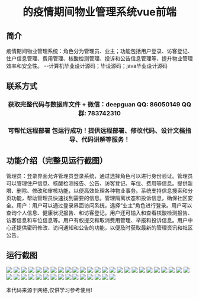 <p><h1 align="center">的疫情期间物业管理系统vue前端</h1></p>

## 简介
疫情期间物业管理系统：角色分为管理员、业主；功能包括用户登录、访客登记、住户信息管理、费用管理、核酸检测管理、投诉和公告信息管理等，提升物业管理效率和安全性。    --计算机毕业设计源码；毕设源码；java毕业设计源码


## 联系方式
<p><h3 align="center">获取完整代码与数据库文件 + 微信：deepguan QQ: 86050149 QQ群: 783742310</h3></p>
<p><h3 align="center">可帮忙远程部署 包运行成功！提供远程部署、修改代码、设计文档指导、代码讲解等服务！</h3></p>

## 功能介绍（完整见运行截图）
管理员：登录界面允许管理员登录系统，通过选择角色可以进行身份验证。管理员可以管理住户信息、核酸检测报告、公告、访客登记、车位、费用等信息。提供新增、删除、修改和审核功能，以便高效处理各种物业事务。系统支持信息搜索和分页功能，帮助管理员快速找到需要的信息。管理隔离状态和投诉信息，确保社区安全。用户：用户可以通过登录界面访问系统，选择“业主”角色进行登录。用户可以查询个人信息、健康状况报告、和访客登记。用户还可输入和查看核酸检测报告、访客信息和车位信息等。用户有权提交和取消费用管理、举报和投诉信息。用户中心还提供密码修改、访问通知和公告的功能，以便及时获取最新的管理资讯和社区公告。


## 运行截图
![](https://bs-1329754181.cos.ap-shanghai.myqcloud.com/ssm/PandemicPropertyManagementSystem/img/001.jpg)
![](https://bs-1329754181.cos.ap-shanghai.myqcloud.com/ssm/PandemicPropertyManagementSystem/img/002.jpg)
![](https://bs-1329754181.cos.ap-shanghai.myqcloud.com/ssm/PandemicPropertyManagementSystem/img/003.jpg)
![](https://bs-1329754181.cos.ap-shanghai.myqcloud.com/ssm/PandemicPropertyManagementSystem/img/004.jpg)
![](https://bs-1329754181.cos.ap-shanghai.myqcloud.com/ssm/PandemicPropertyManagementSystem/img/005.jpg)
![](https://bs-1329754181.cos.ap-shanghai.myqcloud.com/ssm/PandemicPropertyManagementSystem/img/006.jpg)
![](https://bs-1329754181.cos.ap-shanghai.myqcloud.com/ssm/PandemicPropertyManagementSystem/img/007.jpg)
![](https://bs-1329754181.cos.ap-shanghai.myqcloud.com/ssm/PandemicPropertyManagementSystem/img/008.jpg)
![](https://bs-1329754181.cos.ap-shanghai.myqcloud.com/ssm/PandemicPropertyManagementSystem/img/009.jpg)
![](https://bs-1329754181.cos.ap-shanghai.myqcloud.com/ssm/PandemicPropertyManagementSystem/img/010.jpg)
![](https://bs-1329754181.cos.ap-shanghai.myqcloud.com/ssm/PandemicPropertyManagementSystem/img/011.jpg)
![](https://bs-1329754181.cos.ap-shanghai.myqcloud.com/ssm/PandemicPropertyManagementSystem/img/012.jpg)
![](https://bs-1329754181.cos.ap-shanghai.myqcloud.com/ssm/PandemicPropertyManagementSystem/img/013.jpg)
![](https://bs-1329754181.cos.ap-shanghai.myqcloud.com/ssm/PandemicPropertyManagementSystem/img/014.jpg)
![](https://bs-1329754181.cos.ap-shanghai.myqcloud.com/ssm/PandemicPropertyManagementSystem/img/015.jpg)
![](https://bs-1329754181.cos.ap-shanghai.myqcloud.com/ssm/PandemicPropertyManagementSystem/img/016.jpg)
![](https://bs-1329754181.cos.ap-shanghai.myqcloud.com/ssm/PandemicPropertyManagementSystem/img/017.jpg)
![](https://bs-1329754181.cos.ap-shanghai.myqcloud.com/ssm/PandemicPropertyManagementSystem/img/018.jpg)
![](https://bs-1329754181.cos.ap-shanghai.myqcloud.com/ssm/PandemicPropertyManagementSystem/img/019.jpg)
![](https://bs-1329754181.cos.ap-shanghai.myqcloud.com/ssm/PandemicPropertyManagementSystem/img/020.jpg)
![](https://bs-1329754181.cos.ap-shanghai.myqcloud.com/ssm/PandemicPropertyManagementSystem/img/021.jpg)
![](https://bs-1329754181.cos.ap-shanghai.myqcloud.com/ssm/PandemicPropertyManagementSystem/img/022.jpg)
![](https://bs-1329754181.cos.ap-shanghai.myqcloud.com/ssm/PandemicPropertyManagementSystem/img/023.jpg)
![](https://bs-1329754181.cos.ap-shanghai.myqcloud.com/ssm/PandemicPropertyManagementSystem/img/024.jpg)
![](https://bs-1329754181.cos.ap-shanghai.myqcloud.com/ssm/PandemicPropertyManagementSystem/img/025.jpg)
![](https://bs-1329754181.cos.ap-shanghai.myqcloud.com/ssm/PandemicPropertyManagementSystem/img/026.jpg)
![](https://bs-1329754181.cos.ap-shanghai.myqcloud.com/ssm/PandemicPropertyManagementSystem/img/027.jpg)
![](https://bs-1329754181.cos.ap-shanghai.myqcloud.com/ssm/PandemicPropertyManagementSystem/img/028.jpg)
![](https://bs-1329754181.cos.ap-shanghai.myqcloud.com/ssm/PandemicPropertyManagementSystem/img/029.jpg)
![](https://bs-1329754181.cos.ap-shanghai.myqcloud.com/ssm/PandemicPropertyManagementSystem/img/030.jpg)
![](https://bs-1329754181.cos.ap-shanghai.myqcloud.com/ssm/PandemicPropertyManagementSystem/img/031.jpg)
![](https://bs-1329754181.cos.ap-shanghai.myqcloud.com/ssm/PandemicPropertyManagementSystem/img/032.jpg)
![](https://bs-1329754181.cos.ap-shanghai.myqcloud.com/ssm/PandemicPropertyManagementSystem/img/033.jpg)
![](https://bs-1329754181.cos.ap-shanghai.myqcloud.com/ssm/PandemicPropertyManagementSystem/img/034.jpg)
![](https://bs-1329754181.cos.ap-shanghai.myqcloud.com/ssm/PandemicPropertyManagementSystem/img/035.jpg)
![](https://bs-1329754181.cos.ap-shanghai.myqcloud.com/ssm/PandemicPropertyManagementSystem/img/036.jpg)
![](https://bs-1329754181.cos.ap-shanghai.myqcloud.com/ssm/PandemicPropertyManagementSystem/img/037.jpg)
![](https://bs-1329754181.cos.ap-shanghai.myqcloud.com/ssm/PandemicPropertyManagementSystem/img/038.jpg)
![](https://bs-1329754181.cos.ap-shanghai.myqcloud.com/ssm/PandemicPropertyManagementSystem/img/039.jpg)
![](https://bs-1329754181.cos.ap-shanghai.myqcloud.com/ssm/PandemicPropertyManagementSystem/img/040.jpg)

<p>本代码来源于网络,仅供学习参考使用!</p>
